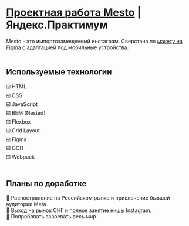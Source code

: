 # [Проектная работа Mesto](https://wskymike.github.io/mesto/) | Яндекс.Практимум

Mesto - это импортозамещенный инстаграм. Сверстана по  [макету на Figma](https://www.figma.com/file/2cn9N9jSkmxD84oJik7xL7/JavaScript.-Sprint-4) с адаптацией под мобильные устройства.
<br>
<br>
## Используемые технологии
☑️ HTML<br>
☑️ CSS<br>
☑️ JavaScript<br>
☑️ BEM (Nested)<br>
☑️ Flexbox<br>
☑️ Grid Layout<br>
☑️ Figma<br>
☑️ ООП<br>
☑️ Webpack
<br>
<br>
## Планы по доработке
🔲 Распостранение на Российском рынке и привлечение бывшей аудитории Meta.<br>
🔲 Выход на рынок СНГ и полное занятие нишы Instagram.<br>
🔲 Попробовать завоевать весь мир.

